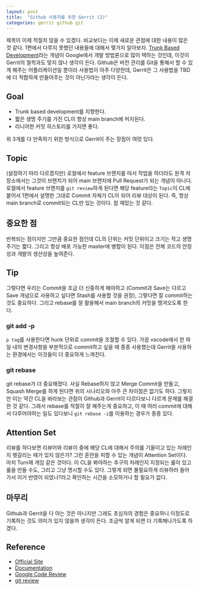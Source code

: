 ```yaml
---
layout: post
title:  "Github 사용자를 위한 Gerrit (2)"
categories: gerrit github git
---
```


제목이 이제 적절치 않을 수 있겠다. 비교보다는 이제 새로운 관점에 대한 내용이 많은 것 같다. 1편에서 다루지 못했던 내용들에 대해서 몇가지 알아보자. [Trunk Based Development](https://trunkbaseddevelopment.com/)라는 개념이 Google에서 개발 방법론으로 많이 택하는 것인데, 이것이 Gerrit의 철학과도 맞지 않나 생각이 든다. Github은 버전 관리를 Git을 통해서 할 수 있게 해주는 어플리케이션일 뿐이라 사용법이 아주 다양한데, Gerrit은 그 사용법을 TBD에 더 적합하게 만들어주는 것이 아닌가라는 생각이 든다.

## Goal
- Trunk based development를 지향한다.
- 짧은 생명 주기를 가진 CL이 항상 main branch에 머지된다.
- 리니어한 커밋 히스토리를 가지면 좋다.

위 3개를 다 만족하기 위한 방식으로 Gerrit이 주는 장점이 여럿 있다.

## Topic
(설정하기 따라 다르겠지만) 로컬에서 feature 브랜치를 따서 작업을 하더라도 원격 저장소에서는 그것이 브랜치가 되어 main 브랜치에 Pull Request가 되는 개념이 아니다. 로컬에서 feature 브랜치를 `git review`하게 된다면 해당 feature라는 `Topic`이 CL에 붙어서 1편에서 설명한 그대로 Commit 자체가 CL이 되어 리뷰 대상이 된다. 즉, 항상 main branch로 commit되는 CL만 있는 것이다. 참 재밌는 것 같다.

## 중요한 점
반복되는 점이지만 그만큼 중요한 점인데 CL의 단위는 커밋 단위이고 크기는 작고 생명 주기는 짧다. 그리고 항상 배포 가능한 master에 병합이 된다. 이점은 전체 코드의 안정성과 개발의 생산성을 높여준다.

## Tip
그렇다면 우리는 Commit을 조금 더 신중하게 해야하고 (Commit과 Save는 다르고 Save 개념으로 사용하고 싶다면 Stash를 사용할 것을 권장), 그렇다면 잘 commit하는 것도 중요하다. 그리고 rebase를 잘 활용해서 main branch의 커밋을 땡겨오도록 한다.

### git add -p
`p tag`를 사용한다면 hunk 단위로 commit을 조절할 수 있다. 가끔 vscode에서 한 파일 내의 변경사항을 부분적으로 commit하고 싶을 때 종종 사용했는데 Gerrit을 사용하는 환경에서는 이것들이 더 중요하게 느껴진다.

### git rebase
git rebase가 더 중요해졌다. 사실 Rebase하지 않고 Merge Commit을 만들고, Squash Merge를 하게 된다면 위의 시나리오와 아주 큰 차이점은 없기도 하다. 그렇지만 이는 약간 CL을 바라보는 관점이 Github과 Gerrit이 다르다보니 다르게 문제를 해결한 것 같다. 그래서 rebase를 적절히 잘 해주는게 중요하고, 이 때 여러 commit에 대해서 다루어야하는 일도 있다보니 `git rebase -i`를 이용하는 경우가 종종 있다.

## Attention Set
리뷰를 하다보면 리뷰어와 리뷰이 중에 해당 CL에 대해서 주의를 기울이고 있는 차례인지 헷갈리는 때가 있지 않은가? 그런 혼란을 피할 수 있는 개념이 Attention Set이다. 마치 Turn제 게임 같은 것이다. 이 CL을 봐야하는 추구의 차례인지 지정되는 룰이 있고 룰을 만들 수도, 그리고 그냥 명시할 수도 있다. 그렇게 되면 불필요하게 리뷰하러 들어가서 이거 반영이 되었나?라고 확인하는 시간을 소모하거나 할 필요가 없다.

## 마무리
Github과 Gerrit을 다 아는 것은 아니지만 그래도 초심자의 경험은 중요하니 이정도로 기록하는 것도 의미가 있지 않을까 생각이 든다. 조금씩 알게 되면 더 기록해나가도록 하겠다.

## Reference
- [Official Site](https://www.gerritcodereview.com/)
- [Documentation](https://gerrit-review.googlesource.com/Documentation/)
- [Google Code Review](https://google.github.io/eng-practices/)
- [git review](https://docs.opendev.org/opendev/git-review/latest/)
